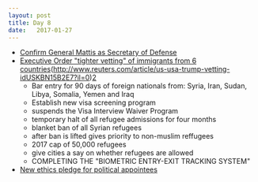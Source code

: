 ```yaml
---
layout: post
title: Day 8
date:   2017-01-27
---
```


* [Confirm General Mattis as Secretary of Defense](https://twitter.com/realDonaldTrump/status/825101272982355968)
* [Executive Order "tighter vetting" of immigrants from 6 countries](https://mobile.nytimes.com/2017/01/28/us/refugees-detained-at-us-airports-prompting-legal-challenges-to-trumps-immigration-order.html?smid=tw-share&referer=https://t.co/7yxaGX6fvL)(http://www.reuters.com/article/us-usa-trump-vetting-idUSKBN15B2E7?il=0)[2](http://www.reuters.com/article/us-usa-trump-refugees-factbox-idUSKBN15C052?il=0)
  * Bar entry for 90 days of foreign nationals from: Syria, Iran, Sudan, Libya, Somalia, Yemen and Iraq
  * Establish new visa screening program
  * suspends the Visa Interview Waiver Program 
  * temporary halt of all refugee admissions for four months
  * blanket ban of all Syrian refugees
  * after ban is lifted gives priority to non-muslim reffugees 
  * 2017 cap of 50,000 refugees
  * give cities a say on whether refugees are allowed
  * COMPLETING THE "BIOMETRIC ENTRY-EXIT TRACKING SYSTEM"
* [New ethics pledge for political appointees](https://www.whitehouse.gov/the-press-office/2017/01/28/executive-order-ethics-commitments-executive-branch-appointees)
